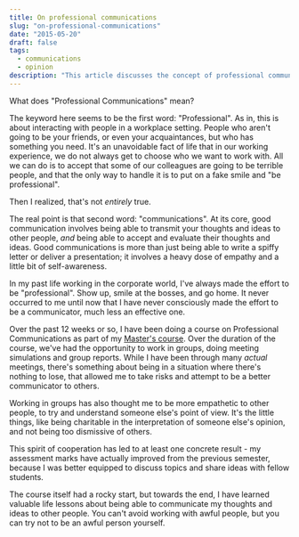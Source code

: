 ```yaml
---
title: On professional communications
slug: "on-professional-communications"
date: "2015-05-20"
draft: false
tags:
  - communications
  - opinion
description: "This article discusses the concept of professional communications, emphasizing the importance of empathy and self-awareness in effective communication."
---
```


What does "Professional Communications" mean?

The keyword here seems to be the first word: "Professional". As in, this is about interacting with people in a workplace setting. People who aren't going to be your friends, or even your acquaintances, but who has something you need. It's an unavoidable fact of life that in our working experience, we do not always get to choose who we want to work with. All we can do is to accept that some of our colleagues are going to be terrible people, and that the only way to handle it is to put on a fake smile and "be professional".

Then I realized, that's not *entirely* true.

The real point is that second word: "communications". At its core, good communication involves being able to transmit your thoughts and ideas to other people, *and* being able to accept and evaluate their thoughts and ideas. Good communications is more than just being able to write a spiffy letter or deliver a presentation; it involves a heavy dose of empathy and a little bit of self-awareness.

In my past life working in the corporate world, I've always made the effort to be "professional". Show up, smile at the bosses, and go home. It never occurred to me until now that I have never consciously made the effort to be a communicator, much less an effective one.

Over the past 12 weeks or so, I have been doing a course on Professional Communications as part of my [Master's course](../articles/a-reflection-on-my-masters-course). Over the duration of the course, we've had the opportunity to work in groups, doing meeting simulations and group reports. While I have been through many *actual* meetings, there's something about being in a situation where there's nothing to lose, that allowed me to take risks and attempt to be a better communicator to others.

Working in groups has also thought me to be more empathetic to other people, to try and understand someone else's point of view. It's the little things, like being charitable in the interpretation of someone else's opinion, and not being too dismissive of others.

This spirit of cooperation has led to at least one concrete result - my assessment marks have actually improved from the previous semester, because I was better equipped to discuss topics and share ideas with fellow students.

The course itself had a rocky start, but towards the end, I have learned valuable life lessons about being able to communicate my thoughts and ideas to other people. You can't avoid working with awful people, but you can try not to be an awful person yourself.